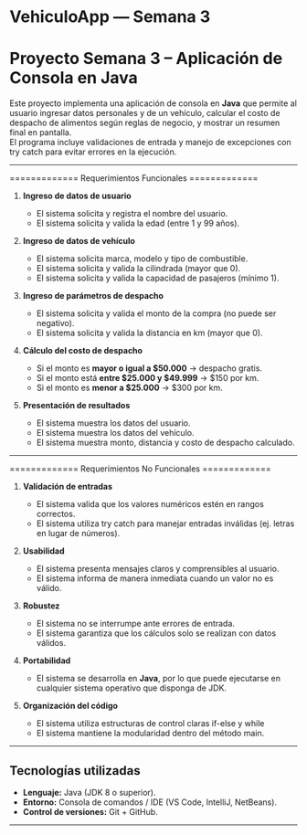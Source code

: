 # VehiculoApp — Semana 3
# Proyecto Semana 3 – Aplicación de Consola en Java

Este proyecto implementa una aplicación de consola en **Java** que permite al usuario ingresar datos personales y de un vehículo, calcular el costo de despacho de alimentos según reglas de negocio, y mostrar un resumen final en pantalla.  
El programa incluye validaciones de entrada y manejo de excepciones con try catch para evitar errores en la ejecución.  

---

=============  Requerimientos Funcionales  ============= 

1. **Ingreso de datos de usuario**  
   - El sistema solicita y registra el nombre del usuario.  
   - El sistema solicita y valida la edad (entre 1 y 99 años).  

2. **Ingreso de datos de vehículo**  
   - El sistema solicita marca, modelo y tipo de combustible.  
   - El sistema solicita y valida la cilindrada (mayor que 0).  
   - El sistema solicita y valida la capacidad de pasajeros (mínimo 1).  

3. **Ingreso de parámetros de despacho**  
   - El sistema solicita y valida el monto de la compra (no puede ser negativo).  
   - El sistema solicita y valida la distancia en km (mayor que 0).  

4. **Cálculo del costo de despacho**  
   - Si el monto es **mayor o igual a $50.000** → despacho gratis.  
   - Si el monto está **entre $25.000 y $49.999** → $150 por km.  
   - Si el monto es **menor a $25.000** → $300 por km.  

5. **Presentación de resultados**  
   - El sistema muestra los datos del usuario.  
   - El sistema muestra los datos del vehículo.  
   - El sistema muestra monto, distancia y costo de despacho calculado.  

---

============= Requerimientos No Funcionales ============= 

1. **Validación de entradas**  
   - El sistema valida que los valores numéricos estén en rangos correctos.  
   - El sistema utiliza try catch para manejar entradas inválidas (ej. letras en lugar de números).  

2. **Usabilidad**  
   - El sistema presenta mensajes claros y comprensibles al usuario.  
   - El sistema informa de manera inmediata cuando un valor no es válido.  

3. **Robustez**  
   - El sistema no se interrumpe ante errores de entrada.  
   - El sistema garantiza que los cálculos solo se realizan con datos válidos.  

4. **Portabilidad**  
   - El sistema se desarrolla en **Java**, por lo que puede ejecutarse en cualquier sistema operativo que disponga de JDK.  

5. **Organización del código**  
   - El sistema utiliza estructuras de control claras if-else y while
   - El sistema mantiene la modularidad dentro del método main.  

---

## Tecnologías utilizadas
- **Lenguaje:** Java (JDK 8 o superior).  
- **Entorno:** Consola de comandos / IDE (VS Code, IntelliJ, NetBeans).  
- **Control de versiones:** Git + GitHub.  

---

